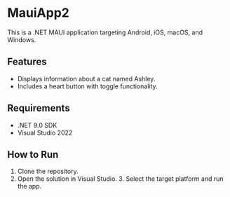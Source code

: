  # MauiApp2

 This is a .NET MAUI application targeting Android, iOS, macOS, and Windows.

 ## Features
 - Displays information about a cat named Ashley.
 - Includes a heart button with toggle functionality.

 ## Requirements
 - .NET 9.0 SDK
 - Visual Studio 2022

 ## How to Run
 1. Clone the repository.
 2. Open the solution in Visual Studio.
	3. Select the target platform and run the app.